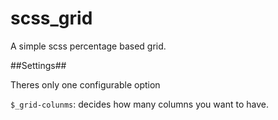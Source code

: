 scss_grid
=========

A simple scss percentage based grid.

##Settings##

Theres only one configurable option

 `$_grid-colunms`: decides how many columns you want to have. 
